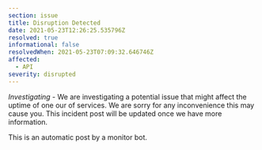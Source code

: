 ```yaml
---
section: issue
title: Disruption Detected
date: 2021-05-23T12:26:25.535796Z
resolved: true
informational: false
resolvedWhen: 2021-05-23T07:09:32.646746Z
affected:
  - API
severity: disrupted
---
```

*Investigating* - We are investigating a potential issue that might affect the uptime of one our of services. We are sorry for any inconvenience this may cause you. This incident post will be updated once we have more information.

This is an automatic post by a monitor bot.
        